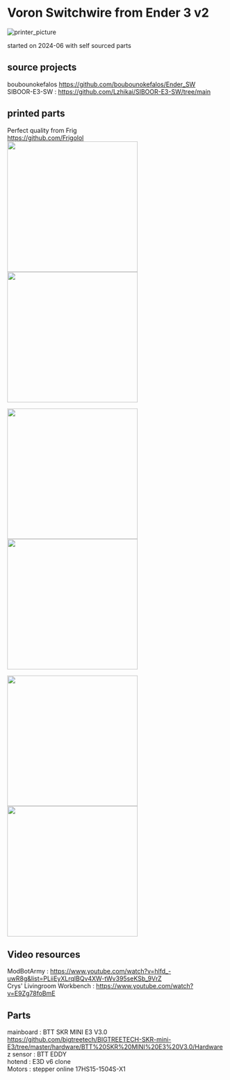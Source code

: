 # Voron Switchwire from Ender 3 v2

![printer_picture](https://github.com/albworkshop/e3v2-switchwire/blob/master/pictures/DSC04953.jpg?raw=true)


started on 2024-06 with self sourced parts

## source projects
boubounokefalos https://github.com/boubounokefalos/Ender_SW  
SIBOOR-E3-SW : https://github.com/Lzhikai/SIBOOR-E3-SW/tree/main

## printed parts 
Perfect quality from Frig  
https://github.com/Frigolol  
<img src="https://github.com/albworkshop/e3v2-switchwire/blob/master/pictures/IMG_2522.jpg?raw=true" width="300">
<img src="https://github.com/albworkshop/e3v2-switchwire/blob/master/pictures/IMG_2527.jpg?raw=true" width="300">  

<img src="https://github.com/albworkshop/e3v2-switchwire/blob/master/pictures/DSC04746.jpg?raw=true" width="300"> <img src="https://github.com/albworkshop/e3v2-switchwire/blob/master/pictures/DSC04747.jpg?raw=true" width="300">

<img src="https://github.com/albworkshop/e3v2-switchwire/blob/master/pictures/DSC04752%201.jpg?raw=true" width="300"> <img src="https://github.com/albworkshop/e3v2-switchwire/blob/master/pictures/DSC04749%201.jpg?raw=true" width="300">


## Video resources
ModBotArmy : https://www.youtube.com/watch?v=hlfd_-uwR8g&list=PLiiEyXLrqIBQv4XW-tWv395seKSb_9VrZ  
Crys' Livingroom Workbench : https://www.youtube.com/watch?v=E9Zg78foBmE

## Parts
mainboard : BTT SKR MINI E3 V3.0 https://github.com/bigtreetech/BIGTREETECH-SKR-mini-E3/tree/master/hardware/BTT%20SKR%20MINI%20E3%20V3.0/Hardware  
z sensor : BTT EDDY  
hotend : E3D v6 clone  
Motors : stepper online 17HS15-1504S-X1  
